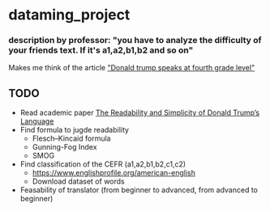 # dataming_project

### description by professor: "you have to analyze the difficulty of your friends text. If it's a1,a2,b1,b2 and so on"

Makes me think of the article ["Donald trump speaks at fourth grade level"](https://www.newsweek.com/trump-fire-and-fury-smart-genius-obama-774169)

## TODO
- Read academic paper [The Readability and Simplicity of Donald Trump’s Language](https://journals.sagepub.com/doi/full/10.1177/1478929917706844?journalCode=pswa)
- Find formula to jugde readability
  - Flesch–Kincaid formula 
  - Gunning-Fog Index
  - SMOG
- Find classification of the CEFR (a1,a2,b1,b2,c1,c2)
  - https://www.englishprofile.org/american-english
  - Download dataset of words
- Feasability of translator (from beginner to advanced, from advanced to beginner)
